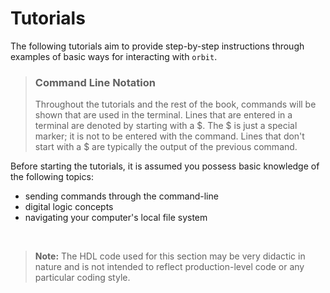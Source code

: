 # Tutorials

The following tutorials aim to provide step-by-step instructions through examples of basic ways for interacting with `orbit`.

> ### Command Line Notation
> Throughout the tutorials and the rest of the book, commands will be shown that are used in the terminal. Lines that are entered in a terminal are denoted by starting with a $. The $ is just a special marker; it is not to be entered with the command. Lines that don't start with a $ are typically the output of the previous command.


Before starting the tutorials, it is assumed you possess basic knowledge of the following topics:

- sending commands through the command-line
- digital logic concepts
- navigating your computer's local file system

<br>

> __Note:__ The HDL code used for this section may be very didactic in nature and is not intended to reflect production-level code or any particular coding style.